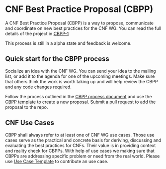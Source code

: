 # CNF Best Practice Proposal (CBPP)
A  CNF Best Practice Proposal (CBPP) is a way to propose, communicate and coordinate on new best practices for the CNF WG. You can read the full details of the project in [CBPP-1](0001-cnf-best-practice-proposal-process.md)

This process is still in a alpha state and feedback is welcome.

## Quick start for the CBPP process

Socialize an idea with the CNF WG. You can send your idea to the mailing list, or add it to the agenda for one of the upcoming meetings. Make sure that others think the work is worth taking up and will help review the CBPP and any code changes required.

Follow the process outlined in the [CBPP process document](0001-cnf-best-practice-proposal-process.md) and use the [CBPP template](NNNN-cbpp-template.md) to create a new proposal. Submit a pull request to add the proposal to the repo.

## CNF Use Cases

CBPP shall always refer to at least one of CNF WG use cases. Those use cases serve as the practical and concrete basis for deriving, discussing and evaluating the best practices for CNFs. Their value is in providing context and reality check for CBPPs. With help of use cases we making sure that CBPPs are addressing specific problem or need from the real world. Please use [Use Case Template](../use-case/NNNN-UC-template.md) to contribute an use case.
